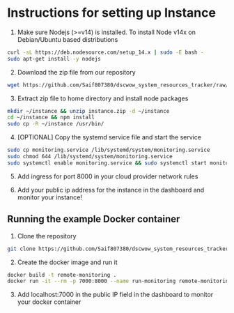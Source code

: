 # Instructions for setting up Instance

1. Make sure Nodejs (>=v14) is installed. To install Node v14x on Debian/Ubuntu based distributions

```bash
curl -sL https://deb.nodesource.com/setup_14.x | sudo -E bash -
sudo apt-get install -y nodejs
```

2. Download the zip file from our repository

```bash
wget https://github.com/Saif807380/dscwow_system_resources_tracker/raw/main/instance.zip
```

3. Extract zip file to home directory and install node packages

```bash
mkdir ~/instance && unzip instance.zip -d ~/instance
cd ~/instance && npm install
sudo cp -R ~/instance /usr/bin/
```

4. [OPTIONAL] Copy the systemd service file and start the service

```bash
sudo cp monitoring.service /lib/systemd/system/monitoring.service
sudo chmod 644 /lib/systemd/system/monitoring.service
sudo systemctl enable monitoring.service && sudo systemctl start monitoring.service
```

5. Add ingress for port 8000 in your cloud provider network rules

6. Add your public ip address for the instance in the dashboard and monitor your instance!


## Running the example Docker container

1. Clone the repository 
```bash
git clone https://github.com/Saif807380/dscwow_system_resources_tracker.git
```

2. Create the docker image and run it
```bash
docker build -t remote-monitoring .
docker run -it --rm -p 7000:8000 --name run-monitoring remote-monitoring
```

3. Add localhost:7000 in the public IP field in the dashboard to monitor your docker container